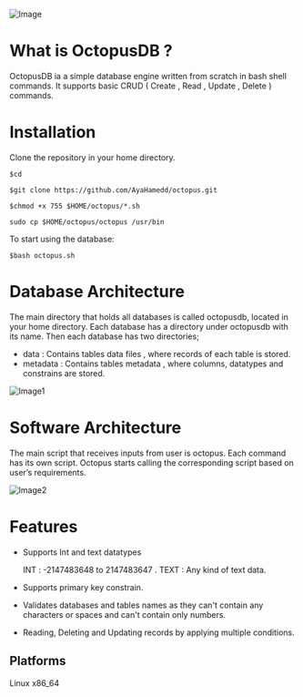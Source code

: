 ![Image](https://github.com/AyaHamedd/OctopusDB/blob/main/images/octopusdb.jpeg)

# What is OctopusDB ?

OctopusDB ia a simple database engine written from scratch in bash shell commands. It supports basic CRUD ( Create , Read , Update , Delete ) commands.

# Installation
Clone the repository in your home directory.

`$cd`

`$git clone https://github.com/AyaHamedd/octopus.git`

`$chmod +x 755 $HOME/octopus/*.sh`

`sudo cp $HOME/octopus/octopus /usr/bin`


To start using the database:

`$bash octopus.sh`

# Database Architecture
The main directory that holds all databases is called octopusdb, located in your home directory. Each database has a directory under  octopusdb with its name. Then each database has two directories;
- data : Contains tables data files , where records of each table is stored.
- metadata : Contains tables metadata , where columns, datatypes and constrains are stored.

![Image1](https://github.com/AyaHamedd/OctopusDB/blob/main/images/dbArchitectue.png)

# Software Architecture
The main script that receives inputs from user is octopus. Each command has its own script. Octopus starts calling the corresponding script based on user’s requirements.

![Image2](https://github.com/AyaHamedd/OctopusDB/blob/main/images/swArchitecture.png)

# Features
- Supports Int and text datatypes

    INT : -2147483648 to 2147483647
.
    TEXT : Any kind of text data.

- Supports primary key constrain.
- Validates databases and tables names as they can't contain any characters or spaces and can't contain only numbers. 
- Reading, Deleting and Updating records by applying multiple conditions.

## Platforms
Linux x86_64



